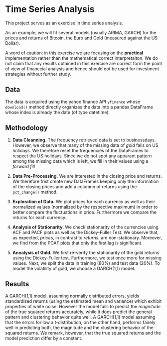# Time Series Analysis

This project serves as an exercise in time series analysis. 

As an example, we will fit several models (usually ARIMA, GARCH) for the prices and returns of Bitcoin, the Euro and Gold (measured against the US Dollar).

A word of caution: in this exercise we are focusing on the **practical** implementation rather than the mathematical correct interpretaiton. 
We do not claim that any results obtained in this exercise are correct form the point of view of financcial analysis and hence should not be used for investment strategies without further study.

## Data
The data is acquired using the yahoo finance API `yfinance` whose `download()` method directly organizes the data into a pandas DataFrame whose index is already the date (of type datetime).

## Methodology

1. **Data Cleanning.**
   The frequency retrieved data is set to businessdays.
   However, we observe that many of the missing data of *gold* falls on US holidays.
   We therefore reset the frequencies of the DataFrames to respect the US holidays.
   Since we do not spot any apparant pattern among the missing data which is left, we fill in their values using a *forward fill*

2. **Data Pre-Processing.**
   We are interested in the closing price and returns.
   We therefore frist create new DataFrames keeping only the information of the closing prices and add a columnn of returns using the `pct_change()` method.

3. **Exploration of Data.**
   We plot prices for each currency as well as their normalized values (normalized by the respective maximum) in order to better compare the fluctuations in price.
   Furthermore we compare the returns for each currency.

4. **Analysis of Stationarity.**
   We check stationarity of the currencies using ACF and PACF plots as well as the Dickey-Fuller Test.
   We observe that, as expected, *prices*, in contrast to *returns*, are non-stationary.
   Moreover, we find from the PCAF plots that only the first lag is significant.

5. **Annalysis of Gold.**
   We first re-verify the stationarity of the gold returns using the Dickey-Fuller test.
   Furthermore, we test once more for missing values.
   Next, we split the data in training (80%) and test data (20%).
   To model the volatility of gold, we choose a GARCH(1,1) model.

## Results
   A GARCH(1,1) model, assuming normally distributed errors, yields standardized returns (using the estimated mean and variance) which exhibit properties of white noise.
   However the model fails to predict the *magnitude* of the true squared returns accurately, while it does predict the general pattern and clustering behavior quite well.
   A GARCH(1,1) model assuming that the errors forllow a t-distribution, on the other hand, performs fairely well in predicting both, the magnitude and the clustering behavior of the squared returns.
   We remark, however, that the true squared returns and the model prediction differ by a constant.






   
   

